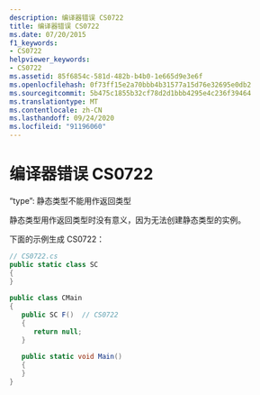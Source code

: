 ```yaml
---
description: 编译器错误 CS0722
title: 编译器错误 CS0722
ms.date: 07/20/2015
f1_keywords:
- CS0722
helpviewer_keywords:
- CS0722
ms.assetid: 85f6854c-581d-482b-b4b0-1e665d9e3e6f
ms.openlocfilehash: 0f73ff15e2a70bbb4b31577a15d76e32695e0db2
ms.sourcegitcommit: 5b475c1855b32cf78d2d1bbb4295e4c236f39464
ms.translationtype: MT
ms.contentlocale: zh-CN
ms.lasthandoff: 09/24/2020
ms.locfileid: "91196060"
---
```

# <a name="compiler-error-cs0722"></a>编译器错误 CS0722

“type”: 静态类型不能用作返回类型  
  
 静态类型用作返回类型时没有意义，因为无法创建静态类型的实例。  
  
 下面的示例生成 CS0722：  
  
```csharp  
// CS0722.cs  
public static class SC  
{  
}  
  
public class CMain  
{  
   public SC F()  // CS0722  
   {  
      return null;  
   }  
  
   public static void Main()  
   {  
   }  
}  
```
